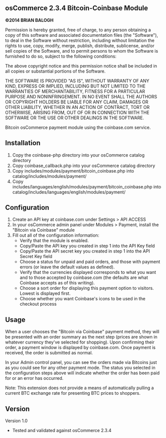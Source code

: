osCommerce 2.3.4 Bitcoin-Coinbase Module
------------------------------

<strong>©2014 BRIAN BALOGH</strong>

Permission is hereby granted, free of charge, to any person obtaining a copy
of this software and associated documentation files (the "Software"), to deal
in the Software without restriction, including without limitation the rights
to use, copy, modify, merge, publish, distribute, sublicense, and/or sell
copies of the Software, and to permit persons to whom the Software is
furnished to do so, subject to the following conditions:

The above copyright notice and this permission notice shall be included in
all copies or substantial portions of the Software.

THE SOFTWARE IS PROVIDED "AS IS", WITHOUT WARRANTY OF ANY KIND, EXPRESS OR
IMPLIED, INCLUDING BUT NOT LIMITED TO THE WARRANTIES OF MERCHANTABILITY,
FITNESS FOR A PARTICULAR PURPOSE AND NONINFRINGEMENT. IN NO EVENT SHALL THE
AUTHORS OR COPYRIGHT HOLDERS BE LIABLE FOR ANY CLAIM, DAMAGES OR OTHER
LIABILITY, WHETHER IN AN ACTION OF CONTRACT, TORT OR OTHERWISE, ARISING FROM,
OUT OF OR IN CONNECTION WITH THE SOFTWARE OR THE USE OR OTHER DEALINGS IN
THE SOFTWARE.

Bitcoin osCommerce payment module using the coinbase.com service.

Installation
------------
1. Copy the coinbase-php directory into your osCommerce catalog directory
2. Copy coinbase_callback.php into your osCommerce catalog directory
3. Copy includes/modules/payment/bitcoin_coinbase.php into catalog/includes/modules/payment/
4. Copy includes/languages/english/modules/payment/bitcoin_coinbase.php into catalog/includes/languages/english/modules/payment/

Configuration
-------------
1. Create an API key at coinbase.com under Settings > API ACCESS
2. In your osCommerce admin panel under Modules > Payment, install the "Bitcoin via Coinbase" module
3. Fill out all of the configuration information:
	- Verify that the module is enabled.
	- Copy/Paste the API key you created in step 1 into the API Key field
	- Copy/Paste the API secret key you created in step 1 into the API Secret Key field
	- Choose a status for unpaid and paid orders, and those with payment errors (or leave the default values as defined).
	- Verify that the currencies displayed corresponds to what you want and to those accepted by coinbase.com (the defaults are what Coinbase accepts as of this writing).
	- Choose a sort order for displaying this payment option to visitors.  Lowest is displayed first.
	- Choose whether you want Coinbase's icons to be used in the checkout process 

Usage
-----
When a user chooses the "Bitcoin via Coinbase" payment method, they will be presented with an order summary as the next step (prices are shown in whatever currency they've selected for shopping).  Upon confirming their order, a payment window is displayed by coinbase.com.  Once payment is received, the order is submitted as normal.

In your Admin control panel, you can see the orders made via Bitcoins just as you could see for any other payment mode.  The status you selected in the configuration steps above will indicate whether the order has been paid for or an error has occurred.

Note: This extension does not provide a means of automatically pulling a current BTC exchange rate for presenting BTC prices to shoppers.

Version
-------
Version 1.0
- Tested and validated against osCommerce 2.3.4
